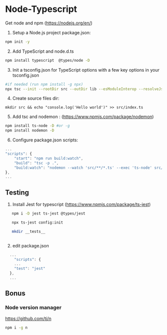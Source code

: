 # Node-Typescript
Get node and npm (https://nodejs.org/en/)

1. Setup a Node.js project package.json: 
```bash 
npm init -y
```

2. Add TypeScript and node.d.ts 
```bash 
npm install typescript  @types/node -D  
```
3. Init a tsconfig.json for TypeScript options with a few key options in your tsconfig.json
```bash
#if needed (run npm install -g npx)
npx tsc --init --rootDir src --outDir lib --esModuleInterop --resolveJsonModule --lib es6,dom --module commonjs
```

4. Create source files dir:
```
mkdir src && echo "console.log('Hello world')" >> src/index.ts
```

5. Add tsc and nodemon :
(https://www.npmjs.com/package/nodemon)

```bash
npm install ts-node -D #or -g
npm install nodemon -D 
```

6. Configure package.json scripts:
```js
...
"scripts": {
    "start": "npm run build:watch",
    "build": "tsc -p .",
    "build:watch": "nodemon --watch 'src/**/*.ts' --exec 'ts-node' src/index.ts"
},
...
```

## Testing
1. Install Jest for typescript
(https://www.npmjs.com/package/ts-jest)
```bash
   npm i -D jest ts-jest @types/jest

   npx ts-jest config:init

   mkdir __tests__
   
```

2. edit package.json 
```js
  ...
    "scripts": {
    ...
    "test": "jest"
  },
  ...
```

## Bonus 

### Node version manager
https://github.com/tj/n

```bash
npm i -g n 
```

